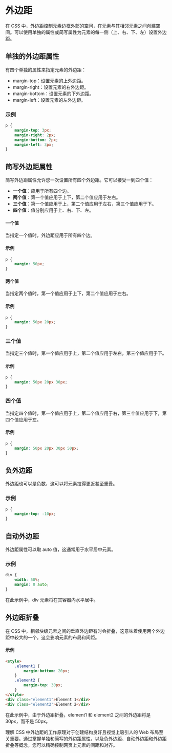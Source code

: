 # 外边距

在 CSS 中，外边距控制元素边框外部的空间，在元素与其相邻元素之间创建空间。可以使用单独的属性或简写属性为元素的每一侧（上、右、下、左）设置外边距。

## 单独的外边距属性

有四个单独的属性来指定元素的外边距：

- margin-top：设置元素的上外边距。
- margin-right：设置元素的右外边距。
- margin-bottom：设置元素的下外边距。
- margin-left：设置元素的左外边距。

### 示例

```css
p {
    margin-top: 3px;
    margin-right: 2px;
    margin-bottom: 2px;
    margin-left: 3px;
}
```

## 简写外边距属性

简写外边距属性允许您一次设置所有四个外边距。它可以接受一到四个值：

- **一个值**：应用于所有四个边。
- **两个值**：第一个值应用于上下，第二个值应用于左右。
- **三个值**：第一个值应用于上，第二个值应用于左右，第三个值应用于下。
- **四个值**：值分别应用于上、右、下、左。

#### 一个值

当指定一个值时，外边距应用于所有四个边。

#### 示例

```css
p {
    margin: 50px;
}
```

#### 两个值

当指定两个值时，第一个值应用于上下，第二个值应用于左右。

#### 示例

```css
p {
    margin: 50px 20px;
}
```

### 三个值

当指定三个值时，第一个值应用于上，第二个值应用于左右，第三个值应用于下。

#### 示例

```css
p {
    margin: 50px 20px 30px;
}
```

### 四个值

当指定四个值时，第一个值应用于上，第二个值应用于右，第三个值应用于下，第四个值应用于左。

#### 示例

```css
p {
    margin: 50px 20px 30px 50px;
}
```

## 负外边距

外边距也可以是负数，这可以将元素拉得更近甚至重叠。

### 示例

```css
p {
    margin-top: -10px;
}
```

## 自动外边距

外边距属性可以取 auto 值，这通常用于水平居中元素。

### 示例

```css
div {
    width: 50%;
    margin: 0 auto;
}
```

在此示例中，div 元素将在其容器内水平居中。

## 外边距折叠

在 CSS 中，相邻块级元素之间的垂直外边距有时会折叠，这意味着使用两个外边距中较大的一个。这会影响元素的布局和间距。

#### 示例

```html
<style>
    .element1 {
        margin-bottom: 20px;
    }
    .element2 {
        margin-top: 30px;
    }
</style>
<div class="element1">Element 1</div>
<div class="element2">Element 2</div>
```

在此示例中，由于外边距折叠，element1 和 element2 之间的外边距将是 30px，而不是 50px。

理解 CSS 中外边距的工作原理对于创建结构良好且视觉上吸引人的 Web 布局至关重要。通过掌握单独和简写的外边距属性，以及负外边距、自动外边距和外边距折叠等概念，您可以精确控制网页上元素的间距和对齐。

